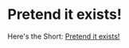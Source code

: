 # Pretend it exists!

Here's the Short: [Pretend it exists!](https://www.youtube.com/shorts/i5ntObt5-_4)
